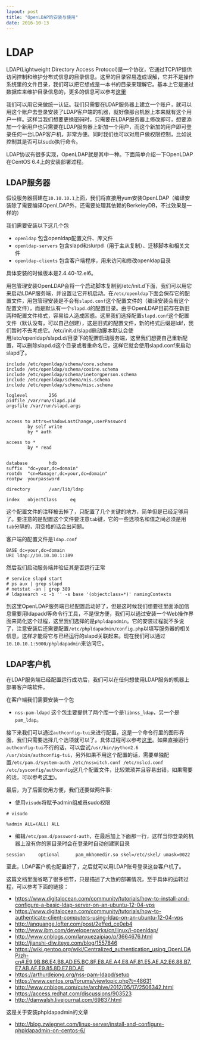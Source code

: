```yaml
---
layout: post
title: "OpenLDAP的安装与使用"
date: 2016-10-13
---
```

# LDAP

LDAP(Lightweight Directory Access Protocol)是一个协议，它通过TCP/IP提供访问控制和维护分布式信息的目录信息。这里的目录容易造成误解，它并不是操作系统里的文件目录，我们可以把它想成是一本书的目录来理解它。基本上它是通过数据库来维护目录信息的，更多的信息可以参考[这里](https://zh.wikipedia.org/wiki/%E8%BD%BB%E5%9E%8B%E7%9B%AE%E5%BD%95%E8%AE%BF%E9%97%AE%E5%8D%8F%E8%AE%AE)

我们可以用它来做统一认证。我们只需要在LDAP服务器上建立一个账户，就可以用这个账户去登录安装了LDAP客户端的机器，就好像那台机器上本来就有这个用户一样。这样当我们想要更换密码时，只需要在LDAP服务器上修改即可，想要添加一个新用户也只需要在LDAP服务器上新加一个用户，而这个新加的用户即可登录任何一台LDAP客户机，非常方便。同时我们也可以对用户做权限控制，比如说控制其是否可以sudo执行命令。

LDAP协议有很多实现，OpenLDAP就是其中一种。下面简单介绍一下OpenLDAP在CentOS 6.4上的安装部署过程。

## LDAP服务器
假设服务器搭建在`10.10.10.1`上面，我们将直接用yum安装OpenLDAP（编译安装除了需要编译OpenLDAP外，还需要处理其依赖的BerkeleyDB，不过效果是一样的）

我们需要安装以下这几个包
- `openldap` 包含openldap配置文件、库文件
- `openldap-servers` 包含slapd和slurpd（用于主从复制）、迁移脚本和相关文件
- `openldap-clients` 包含客户端程序，用来访问和修改openldap目录

具体安装的时候版本是2.4.40-12.el6。

用包管理安装OpenLDAP会将一个启动脚本复制到/etc/init.d下面，我们可以用它来启动LDAP服务端，并设置让它开机启动。在`/etc/openldap`下面会保存它的配置文件，用包管理安装是不会有`slapd.conf`这个配置文件的（编译安装会有这个配置文件），而是默认有一个`slapd.d`的配置目录。由于OpenLDAP目前存在新旧两种配置文件格式，容易给人造成困惑。这里我们选择配置`slapd.conf`这个配置文件（默认没有，可以自己创建），这是旧式的配置文件，新的格式后缀是ldif，我们暂时不去考虑它。/etc/init.d/slapd启动脚本默认会使用/etc/openldap/slapd.d/目录下的配置启动服务端，这里我们想要自己重新配置，可以删除slapd.d这个目录或者重命名它，这样它就会使用slapd.conf来启动slapd了。

```
include /etc/openldap/schema/core.schema
include /etc/openldap/schema/cosine.schema
include /etc/openldap/schema/inetorgperson.schema
include /etc/openldap/schema/nis.schema
include /etc/openldap/schema/misc.schema

loglevel        256
pidfile /var/run/slapd.pid
argsfile /var/run/slapd.args


access to attrs=shadowLastChange,userPassword
        by self write
        by * auth

access to *
        by * read


database        hdb
suffix  "dc=your,dc=domain"
rootdn  "cn=Manager,dc=your,dc=domain"
rootpw  yourpassword

directory       /var/lib/ldap

index   objectClass     eq
```

这个配置文件的注释被去掉了，只配置了几个关键的地方，简单但是已经足够用了。要注意的是配置这个文件要注意`tab`键，它的一些选项名和值之间必须是用`tab`分隔的，用空格的话会出问题。

客户端的配置文件是`ldap.conf`
```
BASE dc=your,dc=domain
URI ldap://10.10.10.1:389
```

然后我们启动服务端并验证其是否运行正常
```
# service slapd start
# ps aux | grep slapd
# netstat -an | grep 389
# ldapsearch -x -b '' -s base '(objectclass=*)' namingContexts
```

到这里OpenLDAP服务端已经配置启动好了，但是这时候我们想要往里面添加信息需要用ldapadd等命令行工具，不是很方便，我们可以通过安装一个Web操作界面来简化这个过程，这里我们选择的是`phpldapadmin`。它的安装过程就不多说了，注意安装后还需要配置`/etc/phpldapadmin/config.php`以填写服务器的相关信息，这样才能将它与已经运行的slapd关联起来。现在我们可以通过`10.10.10.1:5000/phpldapadmin`来访问它。


## LDAP客户机
在LDAP服务端已经配置运行成功后，我们可以在任何想使用LDAP服务的机器上部署客户端软件。

在客户端我们需要安装一个包
- `nss-pam-ldapd` 这个包主要提供了两个库一个是`libnss_ldap`，另一个是`pam_ldap`。

接下来我们可以通过`authconfig-tui`来进行配置，这是一个命令行里的图形界面，我们只需要选择几个选项就可以了。具体过程可以参考[这里](http://www.ibm.com/developerworks/cn/linux/l-openldap/)。如果直接运行`authconfig-tui`不行的话，可以尝试`/usr/bin/python2.6 /usr/sbin/authconfig-tui`，另外如果不用这个配置的话，需要单独配置`/etc/pam.d/system-auth /etc/nsswitch.conf /etc/nslcd.conf /etc/sysconfig/authconfig`这几个配置文件，比较繁琐并且容易出错，如果需要的话，可以参考[这里](http://anquange.lofter.com/post/2effed_ce0eb4))。

最后，为了后面使用方便，我们还要做两件事:
- 使用`visudo`将赋予admin组成员sudo权限
```
# visudo

%admin ALL=(ALL) ALL
```
- 编辑`/etc/pam.d/password-auth`，在最后加上下面那一行，这样当你登录的机器上没有你的家目录时会在登录时自动创建家目录
```
session     optional      pam_mkhomedir.so skel=/etc/skel/ umask=0022
```

至此，LDAP客户机也配置好了，之后就可以用LDAP账号登录这台客户机了。


这篇文档里面省略了很多细节，只是描述了大致的部署情况，至于具体的运转过程，可以参考下面的链接：
- https://www.digitalocean.com/community/tutorials/how-to-install-and-configure-a-basic-ldap-server-on-an-ubuntu-12-04-vps
- https://www.digitalocean.com/community/tutorials/how-to-authenticate-client-computers-using-ldap-on-an-ubuntu-12-04-vps 
- http://anquange.lofter.com/post/2effed_ce0eb4
- http://www.ibm.com/developerworks/cn/linux/l-openldap/
- http://www.cnblogs.com/lanxuezaipiao/p/3664676.html
- http://jianshi-dlw.iteye.com/blog/1557846
- https://wiki.gentoo.org/wiki/Centralized_authentication_using_OpenLDAP/zh-cn#.E9.9B.86.E4.B8.AD.E5.BC.8F.E8.AE.A4.E8.AF.81.E5.AE.A2.E6.88.B7.E7.AB.AF.E9.85.8D.E7.BD.AE
- https://arthurdejong.org/nss-pam-ldapd/setup
- https://www.centos.org/forums/viewtopic.php?t=48631
- http://www.cnblogs.com/cute/archive/2012/05/17/2506342.html
- https://access.redhat.com/discussions/903523
- http://danwalsh.livejournal.com/69837.html

这是关于安装phpldapadmin的文章
- http://blog.zwiegnet.com/linux-server/install-and-configure-phpldapadmin-on-centos-6/

